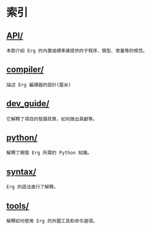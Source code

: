 # 索引

## [API/](./API/index.md)

    本節介紹 Erg 的內置或標準庫提供的子程序、類型、常量等的規范。

## [compiler/](./compiler/index.md)

    描述 Erg 編譯器的設計(厘米)

## [dev_guide/](./dev_guide/index.md)

    它解釋了項目的發展政策，如何做出貢獻等。

## [python/](./python/index.md)

    解釋了開發 Erg 所需的 Python 知識。

## [syntax/](./syntax/00_basic.md)

    Erg 的語法進行了解釋。

## [tools/](./tools/index.md)

    解釋如何使用 Erg 的外圍工具和命令選項。